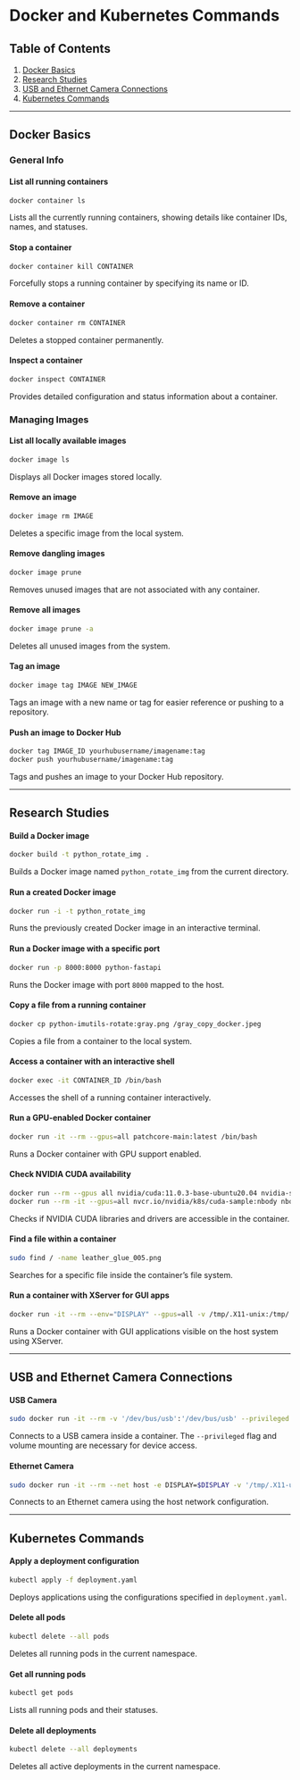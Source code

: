
# Docker and Kubernetes Commands

## Table of Contents
1. [Docker Basics](#docker-basics)
2. [Research Studies](#research-studies)
3. [USB and Ethernet Camera Connections](#usb-and-ethernet-camera-connections)
4. [Kubernetes Commands](#kubernetes-commands)

---

## Docker Basics

### General Info

#### List all running containers
```bash
docker container ls
```
Lists all the currently running containers, showing details like container IDs, names, and statuses.

#### Stop a container
```bash
docker container kill CONTAINER
```
Forcefully stops a running container by specifying its name or ID.

#### Remove a container
```bash
docker container rm CONTAINER
```
Deletes a stopped container permanently.

#### Inspect a container
```bash
docker inspect CONTAINER
```
Provides detailed configuration and status information about a container.

### Managing Images

#### List all locally available images
```bash
docker image ls
```
Displays all Docker images stored locally.

#### Remove an image
```bash
docker image rm IMAGE
```
Deletes a specific image from the local system.

#### Remove dangling images
```bash
docker image prune
```
Removes unused images that are not associated with any container.

#### Remove all images
```bash
docker image prune -a
```
Deletes all unused images from the system.

#### Tag an image
```bash
docker image tag IMAGE NEW_IMAGE
```
Tags an image with a new name or tag for easier reference or pushing to a repository.

#### Push an image to Docker Hub
```bash
docker tag IMAGE_ID yourhubusername/imagename:tag
docker push yourhubusername/imagename:tag
```
Tags and pushes an image to your Docker Hub repository.

---

## Research Studies

#### Build a Docker image
```bash
docker build -t python_rotate_img .
```
Builds a Docker image named `python_rotate_img` from the current directory.

#### Run a created Docker image
```bash
docker run -i -t python_rotate_img
```
Runs the previously created Docker image in an interactive terminal.

#### Run a Docker image with a specific port
```bash
docker run -p 8000:8000 python-fastapi
```
Runs the Docker image with port `8000` mapped to the host.

#### Copy a file from a running container
```bash
docker cp python-imutils-rotate:gray.png /gray_copy_docker.jpeg
```
Copies a file from a container to the local system.

#### Access a container with an interactive shell
```bash
docker exec -it CONTAINER_ID /bin/bash
```
Accesses the shell of a running container interactively.

#### Run a GPU-enabled Docker container
```bash
docker run -it --rm --gpus=all patchcore-main:latest /bin/bash
```
Runs a Docker container with GPU support enabled.

#### Check NVIDIA CUDA availability
```bash
docker run --rm --gpus all nvidia/cuda:11.0.3-base-ubuntu20.04 nvidia-smi
docker run --rm -it --gpus=all nvcr.io/nvidia/k8s/cuda-sample:nbody nbody -gpu -benchmark
```
Checks if NVIDIA CUDA libraries and drivers are accessible in the container.

#### Find a file within a container
```bash
sudo find / -name leather_glue_005.png
```
Searches for a specific file inside the container’s file system.

#### Run a container with XServer for GUI apps
```bash
docker run -it --rm --env="DISPLAY" --gpus=all -v /tmp/.X11-unix:/tmp/.X11-unix anomalib-wls:latest
```
Runs a Docker container with GUI applications visible on the host system using XServer.

---

## USB and Ethernet Camera Connections

#### USB Camera
```bash
sudo docker run -it --rm -v '/dev/bus/usb':'/dev/bus/usb' --privileged -e DISPLAY=$DISPLAY -v '/tmp/.X11-unix':'/tmp/.X11-unix' basler_usb:latest /bin/bash
```
Connects to a USB camera inside a container. The `--privileged` flag and volume mounting are necessary for device access.

#### Ethernet Camera
```bash
sudo docker run -it --rm --net host -e DISPLAY=$DISPLAY -v '/tmp/.X11-unix':'/tmp/.X11-unix' basler_usb:latest /bin/bash
```
Connects to an Ethernet camera using the host network configuration.

---

## Kubernetes Commands

#### Apply a deployment configuration
```bash
kubectl apply -f deployment.yaml
```
Deploys applications using the configurations specified in `deployment.yaml`.

#### Delete all pods
```bash
kubectl delete --all pods
```
Deletes all running pods in the current namespace.

#### Get all running pods
```bash
kubectl get pods
```
Lists all running pods and their statuses.

#### Delete all deployments
```bash
kubectl delete --all deployments
```
Deletes all active deployments in the current namespace.
